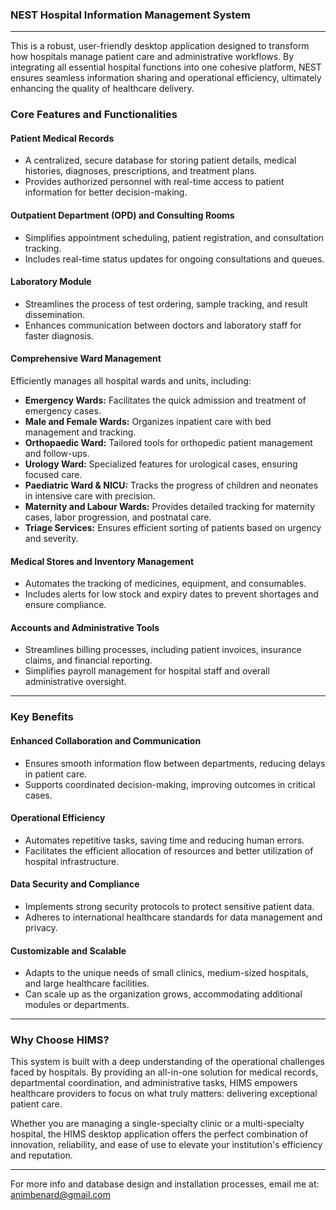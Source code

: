### **NEST Hospital Information Management System** 



---
This is a robust, user-friendly desktop application designed to transform how hospitals manage patient care and administrative workflows. 
By integrating all essential hospital functions into one cohesive platform, NEST ensures seamless information sharing and operational efficiency, 
ultimately enhancing the quality of healthcare delivery.  

### **Core Features and Functionalities**  

#### **Patient Medical Records**  
- A centralized, secure database for storing patient details, medical histories, diagnoses, prescriptions, and treatment plans.  
- Provides authorized personnel with real-time access to patient information for better decision-making.  

#### **Outpatient Department (OPD) and Consulting Rooms**  
- Simplifies appointment scheduling, patient registration, and consultation tracking.  
- Includes real-time status updates for ongoing consultations and queues.  

#### **Laboratory Module**  
- Streamlines the process of test ordering, sample tracking, and result dissemination.  
- Enhances communication between doctors and laboratory staff for faster diagnosis.  

#### **Comprehensive Ward Management**  
Efficiently manages all hospital wards and units, including:  
- **Emergency Wards:** Facilitates the quick admission and treatment of emergency cases.  
- **Male and Female Wards:** Organizes inpatient care with bed management and tracking.  
- **Orthopaedic Ward:** Tailored tools for orthopedic patient management and follow-ups.  
- **Urology Ward:** Specialized features for urological cases, ensuring focused care.  
- **Paediatric Ward & NICU:** Tracks the progress of children and neonates in intensive care with precision.  
- **Maternity and Labour Wards:** Provides detailed tracking for maternity cases, labor progression, and postnatal care.  
- **Triage Services:** Ensures efficient sorting of patients based on urgency and severity.  

#### **Medical Stores and Inventory Management**  
- Automates the tracking of medicines, equipment, and consumables.  
- Includes alerts for low stock and expiry dates to prevent shortages and ensure compliance.  

#### **Accounts and Administrative Tools**  
- Streamlines billing processes, including patient invoices, insurance claims, and financial reporting.  
- Simplifies payroll management for hospital staff and overall administrative oversight.  

---

### **Key Benefits**  

#### **Enhanced Collaboration and Communication**  
- Ensures smooth information flow between departments, reducing delays in patient care.  
- Supports coordinated decision-making, improving outcomes in critical cases.  

#### **Operational Efficiency**  
- Automates repetitive tasks, saving time and reducing human errors.  
- Facilitates the efficient allocation of resources and better utilization of hospital infrastructure.  

#### **Data Security and Compliance**  
- Implements strong security protocols to protect sensitive patient data.  
- Adheres to international healthcare standards for data management and privacy.  

#### **Customizable and Scalable**  
- Adapts to the unique needs of small clinics, medium-sized hospitals, and large healthcare facilities.  
- Can scale up as the organization grows, accommodating additional modules or departments.  

---

### **Why Choose HIMS?**  
This system is built with a deep understanding of the operational challenges faced by hospitals. By providing an all-in-one solution for medical records, departmental coordination, and administrative tasks, HIMS empowers healthcare providers to focus on what truly matters: delivering exceptional patient care.  

Whether you are managing a single-specialty clinic or a multi-specialty hospital, the HIMS desktop application offers the perfect combination of innovation, reliability, and ease of use to elevate your institution's efficiency and reputation.  

---
For more info and database design and installation processes, email me at: animbenard@gmail.com
